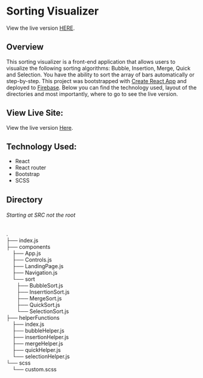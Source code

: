 # Sorting Visualizer

View the live version [HERE](https://krause-sorting-visualizer.web.app/).



## Overview

This sorting visualizer is a front-end application that allows users to visualize the following sorting algorithms: Bubble, Insertion, Merge, Quick and Selection. You have the ability to sort the array of bars automatically or step-by-step. This project was bootstrapped with [Create React App](https://github.com/facebook/create-react-app) and deployed to [Firebase](https://firebase.google.com/). Below you can find the technology used, layout of the directories and most importantly, where to go to see the live version.

## View Live Site:
View the live version [Here](https://krause-sorting-visualizer.web.app/).


## Technology Used:
- React
- React router
- Bootstrap
- SCSS

## Directory 
###### Starting at SRC not the root

.<br />
├── index.js <br />
├── components<br />
 &nbsp;&nbsp;&nbsp;  ├── App.js<br />
 &nbsp;&nbsp;&nbsp;  ├── Controls.js<br />
 &nbsp;&nbsp;&nbsp;  ├── LandingPage.js<br />
 &nbsp;&nbsp;&nbsp;  ├── Navigation.js<br />
 &nbsp;&nbsp;&nbsp;  └── sort<br />
 &nbsp;&nbsp;&nbsp;&nbsp;&nbsp;&nbsp;     ├── BubbleSort.js<br />
 &nbsp;&nbsp;&nbsp;&nbsp;&nbsp;&nbsp;     ├── InserrtionSort.js<br />
 &nbsp;&nbsp;&nbsp;&nbsp;&nbsp;&nbsp;     ├── MergeSort.js<br />
 &nbsp;&nbsp;&nbsp;&nbsp;&nbsp;&nbsp;     ├── QuickSort.js<br />
 &nbsp;&nbsp;&nbsp;&nbsp;&nbsp;&nbsp;     └── SelectionSort.js<br />
├── helperFunctions<br />
  &nbsp;&nbsp;&nbsp; ├── index.js<br />
  &nbsp;&nbsp;&nbsp; ├── bubbleHelper.js<br />
  &nbsp;&nbsp;&nbsp; ├── insertionHelper.js<br />
  &nbsp;&nbsp;&nbsp; ├── mergeHelper.js<br />
  &nbsp;&nbsp;&nbsp; ├── quickHelper.js<br />
  &nbsp;&nbsp;&nbsp; └── selectionHelper.js<br />
└── scss<br />
  &nbsp;&nbsp;&nbsp; └── custom.scss<br />
    